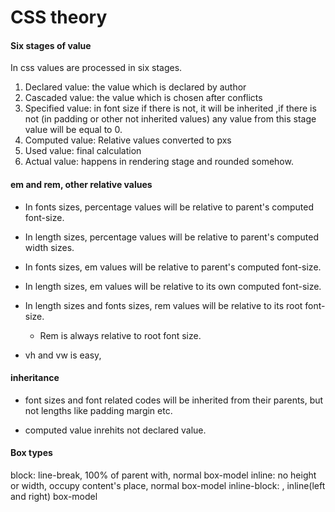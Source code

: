 # CSS theory

#### Six stages of value

In css values are processed in six stages.

1. Declared value: the value which is declared by author
2. Cascaded value: the value which is chosen after conflicts
3. Specified value: in font size if there is not, it will be inherited ,if there is not (in padding or other not inherited values) any value from this stage value will be equal to 0.
4. Computed value: Relative values converted to pxs
5. Used value: final calculation
6. Actual value: happens in rendering stage and rounded somehow.

#### em and rem, other relative values

- In fonts sizes, percentage values will be relative to parent's computed font-size.
- In length sizes, percentage values will be relative to parent's computed width sizes.

- In fonts sizes, em values will be relative to parent's computed font-size.
- In length sizes, em values will be relative to its own computed font-size.
- In length sizes and fonts sizes, rem values will be relative to its root font-size.

  - Rem is always relative to root font size.

- vh and vw is easy,

#### inheritance

- font sizes and font related codes will be inherited from their parents, but not lengths like padding margin etc.

- computed value inrehits not declared value.

#### Box types 

block: line-break, 100% of parent with, normal box-model
inline: no height or width, occupy content's place, normal box-model
inline-block: , inline(left and right) box-model